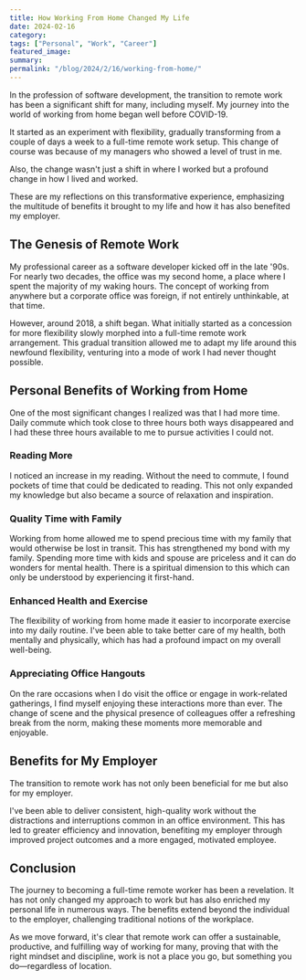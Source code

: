 ```yaml
---
title: How Working From Home Changed My Life
date: 2024-02-16
category: 
tags: ["Personal", "Work", "Career"]
featured_image: 
summary: 
permalink: "/blog/2024/2/16/working-from-home/"
---
```


In the profession of software development, the transition to remote work has been a significant shift for many, including myself. My journey into the world of working from home began well before COVID-19.

It started as an experiment with flexibility, gradually transforming from a couple of days a week to a full-time remote work setup. This change of course was because of my managers who showed a level of trust in me.

Also, the change wasn't just a shift in where I worked but a profound change in how I lived and worked.

These are my reflections on this transformative experience, emphasizing the multitude of benefits it brought to my life and how it has also benefited my employer.

## The Genesis of Remote Work

My professional career as a software developer kicked off in the late '90s. For nearly two decades, the office was my second home, a place where I spent the majority of my waking hours. The concept of working from anywhere but a corporate office was foreign, if not entirely unthinkable, at that time.

However, around 2018, a shift began. What initially started as a concession for more flexibility slowly morphed into a full-time remote work arrangement. This gradual transition allowed me to adapt my life around this newfound flexibility, venturing into a mode of work I had never thought possible.

## Personal Benefits of Working from Home

One of the most significant changes I realized was that I had more time. Daily commute which took close to three hours both ways disappeared and I had these three hours available to me to pursue activities I could not.

### Reading More

I noticed an increase in my reading. Without the need to commute, I found pockets of time that could be dedicated to reading. This not only expanded my knowledge but also became a source of relaxation and inspiration.

### Quality Time with Family

Working from home allowed me to spend precious time with my family that would otherwise be lost in transit. This has strengthened my bond with my family. Spending more time with kids and spouse are priceless and it can do wonders for mental health. There is a spiritual dimension to this which can only be understood by experiencing it first-hand.

### Enhanced Health and Exercise

The flexibility of working from home made it easier to incorporate exercise into my daily routine. I've been able to take better care of my health, both mentally and physically, which has had a profound impact on my overall well-being.

### Appreciating Office Hangouts

On the rare occasions when I do visit the office or engage in work-related gatherings, I find myself enjoying these interactions more than ever. The change of scene and the physical presence of colleagues offer a refreshing break from the norm, making these moments more memorable and enjoyable.

## Benefits for My Employer

The transition to remote work has not only been beneficial for me but also for my employer.

I've been able to deliver consistent, high-quality work without the distractions and interruptions common in an office environment. This has led to greater efficiency and innovation, benefiting my employer through improved project outcomes and a more engaged, motivated employee.

## Conclusion

The journey to becoming a full-time remote worker has been a revelation. It has not only changed my approach to work but has also enriched my personal life in numerous ways. The benefits extend beyond the individual to the employer, challenging traditional notions of the workplace.

As we move forward, it's clear that remote work can offer a sustainable, productive, and fulfilling way of working for many, proving that with the right mindset and discipline, work is not a place you go, but something you do—regardless of location.

